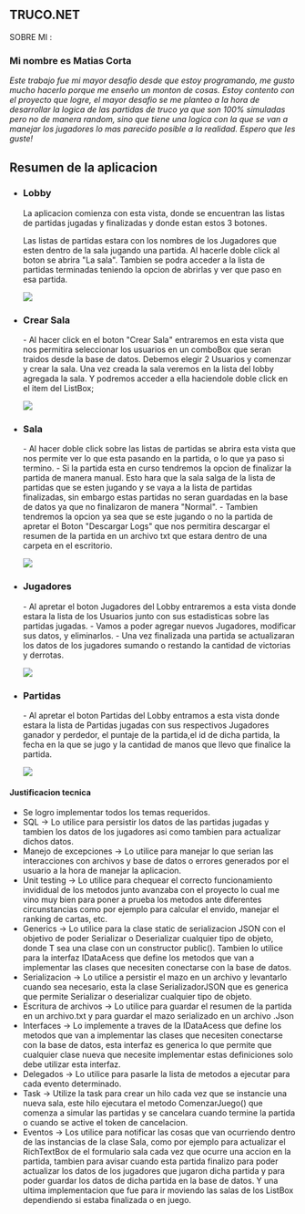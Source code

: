 ## **TRUCO.NET**

 SOBRE MI : 
 
 
### Mi nombre es **Matias Corta**

*Este trabajo fue mi mayor desafio desde que estoy programando, me gusto mucho hacerlo porque me enseño un monton de cosas. Estoy contento con el proyecto que logre, el mayor desafio se me planteo a la hora de desarrollar la logica de las partidas de truco ya que son 100% simuladas pero no de manera random, sino que tiene una logica con la que se van a manejar los jugadores lo mas parecido posible a la realidad. Espero que les guste!*

<h2> Resumen de la aplicacion </h2>

<ul>
  <li><h3>Lobby</h3>  
  La aplicacion comienza con esta vista, donde se encuentran las listas de partidas jugadas y finalizadas y donde estan estos 3 botones.
  
  Las listas de partidas estara con los nombres de los Jugadores que esten dentro de la sala jugando una partida.
  Al hacerle doble click al boton se abrira "La sala".
  Tambien se podra acceder a la lista de partidas terminadas teniendo la opcion de abrirlas y ver que paso en esa partida.
  
 ![](https://github.com/CortaMatias/Corta.Matias.TP2/blob/main/Fotos%20Readme/Lobby.jpeg)</li>
  
  <li><h3>Crear Sala</h3>
  - Al hacer click en el boton "Crear Sala" entraremos en esta vista que nos permitira seleccionar los usuarios en un comboBox que seran traidos desde la base de datos. Debemos elegir 2 Usuarios y comenzar y crear la sala. Una vez creada la sala veremos en la lista del lobby agregada la sala. Y podremos acceder a ella haciendole doble click en el item del ListBox;
  
  ![](https://github.com/CortaMatias/Corta.Matias.TP2/blob/main/Fotos%20Readme/CrearSala.jpeg) </li>
  
  
  <li><h3>Sala</h3>
  - Al hacer doble click sobre las listas de partidas se abrira esta vista que nos permite ver lo que esta pasando en la partida, o lo que ya paso si termino.
  - Si la partida esta en curso tendremos la opcion de finalizar la partida de manera manual. Esto hara que la sala salga de la lista de partidas que se esten jugando y se vaya a la lista de partidas finalizadas, sin embargo estas partidas no seran guardadas en la base de datos ya que no finalizaron de manera "Normal".
  - Tambien tendremos la opcion ya sea que se este jugando o no la partida de apretar el Boton "Descargar Logs" que nos permitira descargar el resumen de la partida en un archivo txt que estara dentro de una carpeta en el escritorio.
   
 ![](https://github.com/CortaMatias/Corta.Matias.TP2/blob/main/Fotos%20Readme/Sala.jpeg) </li> 
  
  <li><h3>Jugadores</h3>
  - Al apretar el boton Jugadores del Lobby entraremos a esta vista donde estara la lista de los Usuarios junto con sus estadisticas sobre las partidas jugadas.
  - Vamos a poder agregar nuevos Jugadores, modificar sus datos, y eliminarlos.
  - Una vez finalizada una partida se actualizaran los datos de los jugadores sumando o restando la cantidad de victorias y derrotas.
  
 ![](https://github.com/CortaMatias/Corta.Matias.TP2/blob/main/Fotos%20Readme/Jugadores.jpeg) </li>
  
  <li><h3>Partidas</h3>
  - Al apretar el boton Partidas del Lobby entramos a esta vista donde estara la lista de Partidas jugadas con sus respectivos Jugadores ganador y perdedor, el puntaje de la partida,el id de dicha partida, la fecha en la que se jugo y la cantidad de manos que llevo que finalice la partida. 
  
  ![](https://github.com/CortaMatias/Corta.Matias.TP2/blob/main/Fotos%20Readme/Partida.jpeg) </li>
</ul>
 
 
 <h4> Justificacion tecnica</h4>
 
 - Se logro implementar todos los temas requeridos.
 - SQL -> Lo utilice para persistir los datos de las partidas jugadas y tambien los datos de los jugadores asi como tambien para actualizar dichos datos.
 - Manejo de excepciones -> Lo utilice para manejar lo que serian las interacciones con archivos y base de datos o errores generados por el usuario a la hora de manejar la aplicacion.
 - Unit testing -> Lo utilice para chequear el correcto funcionamiento invididual de los metodos junto avanzaba con el proyecto lo cual me vino muy bien para poner a prueba los metodos ante diferentes circunstancias como por ejemplo para calcular el envido, manejar el ranking de cartas, etc.
 - Generics -> Lo utilice para la clase static de serializacion JSON con el objetivo de poder Serializar o Deserializar cualquier tipo de objeto, donde T sea una clase con un constructor public(). Tambien lo utilice para la interfaz IDataAcess que define los metodos que van a implementar las clases que necesiten conectarse con la base de datos.
 - Serializacion -> Lo utilice a persistir el mazo en un archivo y levantarlo cuando sea necesario, esta la clase SerializadorJSON que es generica que permite Serializar o deserializar cualquier tipo de objeto.
 - Escritura de archivos -> Lo utilice para guardar el resumen de la partida en un archivo.txt y para guardar el mazo serializado en un archivo .Json 
 - Interfaces -> Lo implemente a traves de la IDataAcess que define los metodos que van a implementar las clases que necesiten conectarse con la base de datos, esta interfaz es generica lo que permite que cualquier clase nueva que necesite implementar estas definiciones solo debe utilizar esta interfaz.
 - Delegados -> Lo utilice para pasarle la lista de metodos a ejecutar para cada evento determinado.
 - Task -> Utilize la task para crear un hilo cada vez que se instancie una nueva sala, este hilo ejecutara el metodo ComenzarJuego() que comenza a simular las partidas y se cancelara cuando termine la partida o cuando se active el token de cancelacion. 
 - Eventos -> Los utilice para notificar las cosas que van ocurriendo dentro de las instancias de la clase Sala, como por ejemplo para actualizar el RichTextBox de el formulario sala cada vez que ocurre una accion en la partida, tambien para avisar cuando esta partida finalizo para poder actualizar los datos de los jugadores que jugaron dicha partida y para poder guardar los datos de dicha partida en la base de datos. Y una ultima implementacion que fue para ir moviendo las salas de los ListBox dependiendo si estaba finalizada o en juego.
 
 
